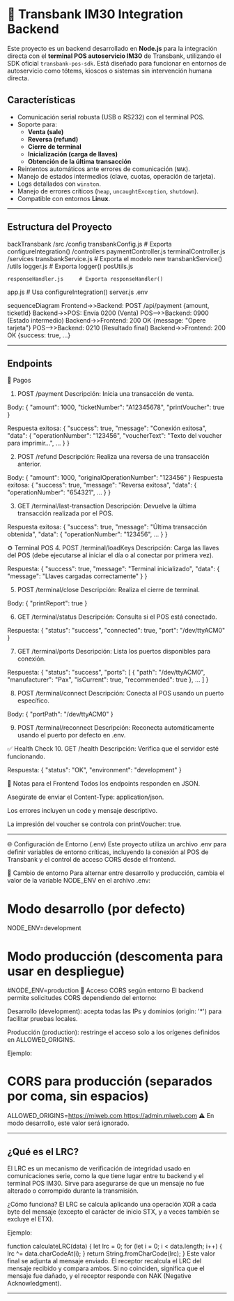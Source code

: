 # 🔌 Transbank IM30 Integration Backend

Este proyecto es un backend desarrollado en **Node.js** para la integración directa con el **terminal POS autoservicio IM30** de Transbank, utilizando el SDK oficial `transbank-pos-sdk`. Está diseñado para funcionar en entornos de autoservicio como tótems, kioscos o sistemas sin intervención humana directa.

## Características

- Comunicación serial robusta (USB o RS232) con el terminal POS.
- Soporte para:
  - **Venta (sale)**
  - **Reversa (refund)**
  - **Cierre de terminal**
  - **Inicialización (carga de llaves)**
  - **Obtención de la última transacción**
- Reintentos automáticos ante errores de comunicación (`NAK`).
- Manejo de estados intermedios (clave, cuotas, operación de tarjeta).
- Logs detallados con `winston`.
- Manejo de errores críticos (`heap`, `uncaughtException`, `shutdown`).
- Compatible con entornos **Linux**.

------------------------------------------------------------------------------------------------------------------------------------------------------------------------

## Estructura del Proyecto
backTransbank
/src
  /config
    transbankConfig.js     # Exporta configureIntegration()
  /controllers
    paymentController.js
    terminalController.js
  /services
    transbankService.js    # Exporta el modelo new transbankService()
  /utils
    logger.js              # Exporta logger()
    posUtils.js
   
    responseHandler.js     # Exporta responseHandler()
    
  app.js                   # Usa configureIntegration()
  server.js
.env  

sequenceDiagram
  Frontend->>Backend: POST /api/payment {amount, ticketId}
  Backend->>POS: Envía 0200 (Venta)
  POS-->>Backend: 0900 (Estado intermedio)
  Backend->>Frontend: 200 OK {message: "Opere tarjeta"}
  POS-->>Backend: 0210 (Resultado final)
  Backend->>Frontend: 200 OK {success: true, ...}

------------------------------------------------------------------------------------------------------------------------------------------------------------------------
## Endpoints

🔁 Pagos
1. POST /payment
Descripción: Inicia una transacción de venta.

Body:
{
  "amount": 1000,
  "ticketNumber": "A12345678",
  "printVoucher": true
}

Respuesta exitosa:
{
  "success": true,
  "message": "Conexión exitosa",
  "data": {
    "operationNumber": "123456",
    "voucherText": "Texto del voucher para imprimir...",
    ...
  }
}

2. POST /refund
Descripción: Realiza una reversa de una transacción anterior.

Body:
{
  "amount": 1000,
  "originalOperationNumber": "123456"
}
Respuesta exitosa:
{
  "success": true,
  "message": "Reversa exitosa",
  "data": {
    "operationNumber": "654321",
    ...
  }
}

3. GET /terminal/last-transaction
Descripción: Devuelve la última transacción realizada por el POS.

Respuesta exitosa:
{
  "success": true,
  "message": "Última transacción obtenida",
  "data": {
    "operationNumber": "123456",
    ...
  }
}

⚙️ Terminal POS
4. POST /terminal/loadKeys
Descripción: Carga las llaves del POS (debe ejecutarse al iniciar el día o al conectar por primera vez).

Respuesta:
{
  "success": true,
  "message": "Terminal inicializado",
  "data": {
    "message": "Llaves cargadas correctamente"
  }
}

5. POST /terminal/close
Descripción: Realiza el cierre de terminal.

Body:
{
  "printReport": true
}

6. GET /terminal/status
Descripción: Consulta si el POS está conectado.

Respuesta:
{
  "status": "success",
  "connected": true,
  "port": "/dev/ttyACM0"
}

7. GET /terminal/ports
Descripción: Lista los puertos disponibles para conexión.

Respuesta:
{
  "status": "success",
  "ports": [
    {
      "path": "/dev/ttyACM0",
      "manufacturer": "Pax",
      "isCurrent": true,
      "recommended": true
    },
    ...
  ]
}

8. POST /terminal/connect
Descripción: Conecta al POS usando un puerto específico.

Body:
{
  "portPath": "/dev/ttyACM0"
}

9. POST /terminal/reconnect
Descripción: Reconecta automáticamente usando el puerto por defecto en .env.

✅ Health Check
10. GET /health
Descripción: Verifica que el servidor esté funcionando.

Respuesta:
{
  "status": "OK",
  "environment": "development"
}


📌 Notas para el Frontend
Todos los endpoints responden en JSON.

Asegúrate de enviar el Content-Type: application/json.

Los errores incluyen un code y mensaje descriptivo.

La impresión del voucher se controla con printVoucher: true.


------------------------------------------------------------------------------------------------------------------------------------------------------------------------

🌐 Configuración de Entorno (.env)
Este proyecto utiliza un archivo .env para definir variables de entorno críticas, incluyendo la conexión al POS de Transbank y el control de acceso CORS desde el frontend.

🔧 Cambio de entorno
Para alternar entre desarrollo y producción, cambia el valor de la variable NODE_ENV en el archivo .env:

# Modo desarrollo (por defecto)
NODE_ENV=development

# Modo producción (descomenta para usar en despliegue)
#NODE_ENV=production
🔐 Acceso CORS según entorno
El backend permite solicitudes CORS dependiendo del entorno:

Desarrollo (development): acepta todas las IPs y dominios (origin: '*') para facilitar pruebas locales.

Producción (production): restringe el acceso solo a los orígenes definidos en ALLOWED_ORIGINS.

Ejemplo:

# CORS para producción (separados por coma, sin espacios)
ALLOWED_ORIGINS=https://miweb.com,https://admin.miweb.com
⚠️ En modo desarrollo, este valor será ignorado.

------------------------------------------------------------------------------------------------------------------------------------------------------------------------

## ¿Qué es el LRC?
El LRC es un mecanismo de verificación de integridad usado en comunicaciones serie, como la que tiene lugar entre tu backend y el terminal POS IM30. Sirve para asegurarse de que un mensaje no fue alterado o corrompido durante la transmisión.

¿Cómo funciona?
El LRC se calcula aplicando una operación XOR a cada byte del mensaje (excepto el carácter de inicio STX, y a veces también se excluye el ETX).

Ejemplo:

function calculateLRC(data) {
  let lrc = 0;
  for (let i = 0; i < data.length; i++) {
    lrc ^= data.charCodeAt(i);
  }
  return String.fromCharCode(lrc);
}
Este valor final se adjunta al mensaje enviado. El receptor recalcula el LRC del mensaje recibido y compara ambos. Si no coinciden, significa que el mensaje fue dañado, y el receptor responde con NAK (Negative Acknowledgment).

------------------------------------------------------------------------------------------------------------------------------------------------------------------------

